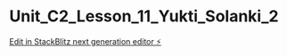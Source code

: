 # Unit_C2_Lesson_11_Yukti_Solanki_2

[Edit in StackBlitz next generation editor ⚡️](https://stackblitz.com/~/github.com/yuktis2789/Unit_C2_Lesson_11_Yukti_Solanki_2)